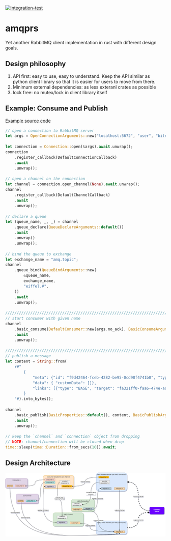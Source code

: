 [![integration-test](https://github.com/gftea/amqprs/actions/workflows/rust.yml/badge.svg)](https://github.com/gftea/amqprs/actions/workflows/rust.yml)

# amqprs

Yet another RabbitMQ client implementation in rust with different design goals.

## Design philosophy

1. API first: easy to use, easy to understand. Keep the API similar as python client library so that it is easier for users to move from there.
2. Minimum external dependencies: as less exteranl crates as possible
3. lock free: no mutex/lock in client library itself 


## Example: Consume and Publish

[Example source code](amqprs/examples/basic_pub_sub.rs) 

```rust
// open a connection to RabbitMQ server
let args = OpenConnectionArguments::new("localhost:5672", "user", "bitnami");

let connection = Connection::open(&args).await.unwrap();
connection
    .register_callback(DefaultConnectionCallback)
    .await
    .unwrap();

// open a channel on the connection
let channel = connection.open_channel(None).await.unwrap();
channel
    .register_callback(DefaultChannelCallback)
    .await
    .unwrap();

// declare a queue
let (queue_name, _, _) = channel
    .queue_declare(QueueDeclareArguments::default())
    .await
    .unwrap()
    .unwrap();

// bind the queue to exchange
let exchange_name = "amq.topic";
channel
    .queue_bind(QueueBindArguments::new(
        &queue_name,
        exchange_name,
        "eiffel.#",
    ))
    .await
    .unwrap();

//////////////////////////////////////////////////////////////////////////////
// start consumer with given name
channel
    .basic_consume(DefaultConsumer::new(args.no_ack), BasicConsumeArguments::new(&queue_name, "example_basic_pub_sub"))
    .await
    .unwrap();

//////////////////////////////////////////////////////////////////////////////
// publish a message
let content = String::from(
    r#"
        {
            "meta": {"id": "f9d42464-fceb-4282-be95-0cd98f4741b0", "type": "PublishTester", "version": "4.0.0", "time": 1640035100149},
            "data": { "customData": []}, 
            "links": [{"type": "BASE", "target": "fa321ff0-faa6-474e-aa1d-45edf8c99896"}]
        }
    "#).into_bytes();

channel
    .basic_publish(BasicProperties::default(), content, BasicPublishArguments::new(exchange_name, "eiffel.a.b.c.d"))
    .await
    .unwrap();

// keep the `channel` and `connection` object from dropping
// NOTE: channel/connection will be closed when drop
time::sleep(time::Duration::from_secs(10)).await;

```


## Design Architecture
![Lock-free Design](amqp-chosen_design.drawio.png) 